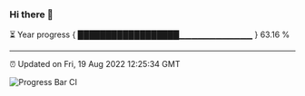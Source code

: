 ### Hi there 👋

⏳ Year progress { ██████████████████▁▁▁▁▁▁▁▁▁▁▁▁ } 63.16 %

---

⏰ Updated on Fri, 19 Aug 2022 12:25:34 GMT

![Progress Bar CI](https://github.com/liununu/liununu/workflows/Progress%20Bar%20CI/badge.svg)
